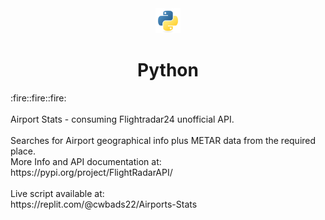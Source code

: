 <div align="center">
<img src="https://github.com/devicons/devicon/blob/master/icons/python/python-original.svg" title="Python" alt="Python" width="40" height="40"/><h1>Python</h1>
</div>
:fire::fire::fire:
<br>
<br>
Airport Stats - consuming Flightradar24 unofficial API.<br>
<br>
Searches for Airport geographical info plus METAR data from the required place.<br>
More Info and API documentation at:<br>
https://pypi.org/project/FlightRadarAPI/
<br>
<br>
Live script available at:<br>
https://replit.com/@cwbads22/Airports-Stats
